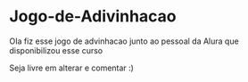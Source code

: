 # Jogo-de-Adivinhacao
OIa fiz esse jogo de advinhacao junto ao pessoal da Alura que disponibilizou esse curso

Seja livre em alterar e comentar :)
